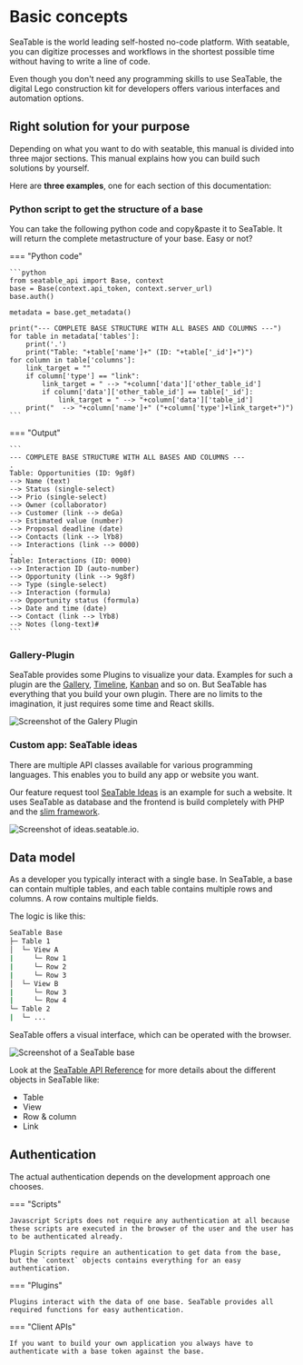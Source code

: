 # Basic concepts

SeaTable is the world leading self-hosted no-code platform. With seatable, you can digitize processes and workflows in the shortest possible time without having to write a line of code.

Even though you don't need any programming skills to use SeaTable, the digital Lego construction kit for developers offers various interfaces and automation options.

## Right solution for your purpose

Depending on what you want to do with seatable, this manual is divided into three major sections. This manual explains how you can build such solutions by yourself.

Here are **three examples**, one for each section of this documentation:

### Python script to get the structure of a base

You can take the following python code and copy&paste it to SeaTable. It will return the complete metastructure of your base. Easy or not?

=== "Python code"

    ```python
    from seatable_api import Base, context
    base = Base(context.api_token, context.server_url)
    base.auth()

    metadata = base.get_metadata()

    print("--- COMPLETE BASE STRUCTURE WITH ALL BASES AND COLUMNS ---")
    for table in metadata['tables']:
        print('.')
        print("Table: "+table['name']+" (ID: "+table['_id']+")")
    for column in table['columns']:
        link_target = ""
        if column['type'] == "link":
            link_target = " --> "+column['data']['other_table_id']
            if column['data']['other_table_id'] == table['_id']:
                link_target = " --> "+column['data']['table_id']
        print("  --> "+column['name']+" ("+column['type']+link_target+")")
    ```

=== "Output"

    ```
    --- COMPLETE BASE STRUCTURE WITH ALL BASES AND COLUMNS ---
    .
    Table: Opportunities (ID: 9g8f)
    --> Name (text)
    --> Status (single-select)
    --> Prio (single-select)
    --> Owner (collaborator)
    --> Customer (link --> deGa)
    --> Estimated value (number)
    --> Proposal deadline (date)
    --> Contacts (link --> lYb8)
    --> Interactions (link --> 0000)
    .
    Table: Interactions (ID: 0000)
    --> Interaction ID (auto-number)
    --> Opportunity (link --> 9g8f)
    --> Type (single-select)
    --> Interaction (formula)
    --> Opportunity status (formula)
    --> Date and time (date)
    --> Contact (link --> lYb8)
    --> Notes (long-text)#
    ```

### Gallery-Plugin

SeaTable provides some Plugins to visualize your data. Examples for such a plugin are the [Gallery](https://seatable.io/docs/plugins/anleitung-zum-galerie-plugin/?lang=auto), [Timeline](https://seatable.io/docs/plugins/anleitung-zum-timeline-plugin/?lang=auto), [Kanban](https://seatable.io/docs/plugins/anleitung-zum-kanban-plugin/?lang=auto) and so on. But SeaTable has everything that you build your own plugin. There are no limits to the imagination, it just requires some time and React skills.

![Screenshot of the Galery Plugin](https://seatable.io/wp-content/uploads/2022/10/Galerie.png)

### Custom app: SeaTable ideas

There are multiple API classes available for various programming languages. This enables you to build any app or website you want.

Our feature request tool [SeaTable Ideas](https://ideas.seatable.io) is an example for such a website. It uses SeaTable as database and the frontend is build completely with PHP and the [slim framework](https://www.slimframework.com/).

![Screenshot of ideas.seatable.io](https://forum.seatable.io/uploads/default/optimized/2X/0/0dabbe5b885a38b9fc178b66f63686322429b997_2_690x366.png).

## Data model

As a developer you typically interact with a single base. In SeaTable, a base can contain multiple tables, and each table contains multiple rows and columns. A row contains multiple fields.

The logic is like this:

```sh
SeaTable Base
├─ Table 1
│  └─ View A
|     └─ Row 1
|     └─ Row 2
|     └─ Row 3
│  └─ View B
|     └─ Row 3
|     └─ Row 4
└─ Table 2
|  └─ ...
```

SeaTable offers a visual interface, which can be operated with the browser.

![Screenshot of a SeaTable base](https://seatable.io/wp-content/uploads/2022/09/elements_seatable_base.png)

Look at the [SeaTable API Reference](https://api.seatable.io/reference/models) for more details about the different objects in SeaTable like:

- Table
- View
- Row & column
- Link

## Authentication

The actual authentication depends on the development approach one chooses.

=== "Scripts"

    Javascript Scripts does not require any authentication at all because these scripts are executed in the browser of the user and the user has to be authenticated already.

    Plugin Scripts require an authentication to get data from the base, but the `context` objects contains everything for an easy authentication.

=== "Plugins"

    Plugins interact with the data of one base. SeaTable provides all required functions for easy authentication.

=== "Client APIs"

    If you want to build your own application you always have to authenticate with a base token against the base.
